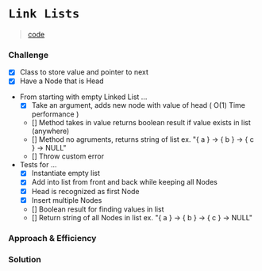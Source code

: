 # `Link Lists`
> [code](linked-list.test.js)
### Challenge
- [x] Class to store value and pointer to next
- [x] Have a Node that is Head
- From starting with empty Linked List ...
    - [x] Take an argument, adds new node with value of head ( O(1) Time performance )
    - [] Method takes in value returns boolean result if value exists in list (anywhere)
    - [] Method no agruments, returns string of list ex. "{ a } -> { b } -> { c } -> NULL"
    - [] Throw custom error
- Tests for ...
    - [x] Instantiate empty list
    - [x] Add into list from front and back while keeping all Nodes
    - [x] Head is recognized as first Node
    - [x] Insert multiple Nodes
    - [] Boolean result for finding values in list
    - [] Return string of all Nodes in list ex. "{ a } -> { b } -> { c } -> NULL"


### Approach & Efficiency

### Solution